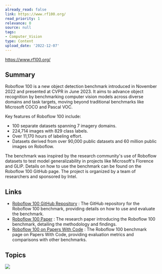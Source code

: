 ```yaml
---
already_read: false
link: https://www.rf100.org/
read_priority: 1
relevance: 0
source: null
tags:
- Computer_Vision
type: Content
upload_date: '2022-12-07'
---
```


https://www.rf100.org/
## Summary

Roboflow 100 is a new object detection benchmark introduced in November 2022 and presented at CVPR in June 2023. It aims to advance object recognition by benchmarking computer vision models across diverse domains and task targets, moving beyond traditional benchmarks like Microsoft COCO and Pascal VOC.

Key features of Roboflow 100 include:
- 100 separate datasets spanning 7 imagery domains.
- 224,714 images with 829 class labels.
- Over 11,170 hours of labeling effort.
- Datasets derived from over 90,000 public datasets and 60 million public images on Roboflow.

The benchmark was inspired by the research community's use of Roboflow datasets to test model generalizability in projects like Microsoft's Florence and GLIP. Details on how to use the benchmark can be found on the Roboflow 100 GitHub page. The project is organized by a team of researchers and sponsored by Intel.
## Links

- [Roboflow 100 GitHub Repository](https://github.com/roboflow/roboflow-100-benchmark) : The GitHub repository for the Roboflow 100 benchmark, providing details on how to use and evaluate the benchmark.
- [Roboflow 100 Paper](https://arxiv.org/abs/2211.13523) : The research paper introducing the Roboflow 100 benchmark, detailing the methodology and findings.
- [Roboflow 100 on Papers With Code](https://paperswithcode.com/dataset/rf100) : The Roboflow 100 benchmark page on Papers With Code, providing evaluation metrics and comparisons with other benchmarks.

## Topics

![](topics/Dataset/Roboflow%20100)